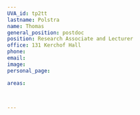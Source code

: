 ```yaml
---
UVA_id: tp2tt
lastname: Polstra
name: Thomas
general_position: postdoc
position: Research Associate and Lecturer
office: 131 Kerchof Hall 
phone:
email:
image:
personal_page:

areas:



---
```


